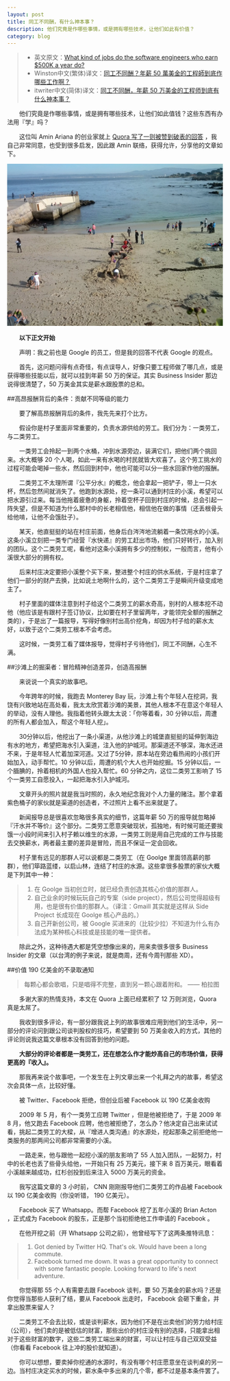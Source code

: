 ```yaml
---
layout: post
title: 同工不同酬，有什么神本事？
description: 他们究竟是作哪些事情，或是拥有哪些技术，让他们如此有价值？
category: blog
---
```


> * 英文原文：[What kind of jobs do the software engineers who earn $500K a year do?](http://www.aminariana.com/essays/million-dollar-handcuffs) 
> * Winston中文(繁体)译文：[同工不同酬？年薪 50 萬美金的工程師到底作哪些工作啊？](http://winston-zh.attlin.com/2014/03/50.html)
> * itwriter中文(简体)译文：[同工不同酬，年薪 50 万美金的工程师到底有什么神本事？](http://news.cnblogs.com/n/207596/)

　　他们究竟是作哪些事情，或是拥有哪些技术，让他们如此值钱？这些东西有办法用『学』吗？

　　这位叫 Amin Ariana 的创业家就上 [Quora 写了一则被赞到破表的回答](http://www.quora.com/What-kind-of-jobs-do-the-software-engineers-who-earn-500k-per-year-do) ，我自己非常同意，也受到很多启发，因此跟 Amin 联络，获得允许，分享他的文章如下。

![lg](/images/million-dollar-handcuffs/lg2.jpg)

　　**以下正文开始**

　　声明：我之前也是 Google 的员工，但是我的回答不代表 Google 的观点。

　　首先，这问题问得有点奇怪，有点误导人，好像只要工程师做了哪几点，或是获得哪些技能以后，就可以挂到年薪 50 万的保证。其实 Business Insider 那边说得很清楚了，50 万美金其实是薪水跟股票的总和。

##高昂报酬背后的条件：贡献不同等级的能力

　　要了解高昂报酬背后的条件，我先先来打个比方。

　　假设你是村子里面非常重要的，负责水源供给的劳工。我们分为：一类劳工，与二类劳工。

　　一类劳工会拎起一到两个水桶，冲到水源旁边，装满它们，把他们两个挑回来。水大概够 20 个人喝，如此一来有水喝的村民就皆大欢喜了。这个劳工挑水的过程可能会喝掉一些水，然后回到村中，他也可能可以分一些水回家作他的报酬。

　　二类劳工不太理所谓『公平分水』的概念，他会拿起一把铲子，带上一只水杯，然后忽然间就消失了。他跑到水源处，挖一条可以通到村庄的小溪，希望可以把水源引过来。每当他拖着疲惫的身躯，拎着空杯子回到村庄的时候，总会引起一阵失望，但是不知道为什么那村中的长老相信他，相信他在做的事情（还丢根骨头给他啃，让他不会饿肚子）。

　　某天，他直挺挺的站在村庄前面，他身后白涔涔地流躺着一条饮用水的小溪。这条小溪立刻把一类专门经营『水快递』的劳工赶出市场，他们只好转行，加入别的团队。这个二类劳工呢，看他对这条小溪拥有多少的控制权，一般而言，他有小溪很大部分的拥有权。

　　后来村庄决定要把小溪整个买下来，整进整个村庄的供水系统，于是村庄拿了他们一部分的财产去换，比如说土地啊什么的，这个二类劳工于是瞬间升级变成地主了。

　　村子里面的媒体注意到村子给这个二类劳工的薪水奇高，别村的人根本挖不动他（他应该是有跟村子签订协议，比如要在村子里留两年，才能领完全额的报酬之类的），于是出了一篇报导，写得好像别村出高价挖角，却因为村子给的薪水太好，以致于这个二类劳工根本不会考虑。

　　这时候，一类劳工看了媒体报导，觉得村子亏待他们，同工不同酬，心生不满。

##沙滩上的掘渠者：冒险精神创造差异，创造高报酬

　　来说说一个真实的故事吧。

　　今年跨年的时候，我跑去 Monterey Bay 玩，沙滩上有个年轻人在挖洞，我饶有兴致地站在高处看，我太太欣赏着沙滩的美景，其他人根本不在意这个年轻人的举动，没有人理他。我指着他转头跟太太说：「你等着看，30 分钟以后，周遭的所有人都会加入，帮这个年轻人挖」。

　　30分钟以后，他挖出了一条小渠道，从他沙滩上的城堡直挺挺的延伸到海边有水的地方，希望把海水引入渠道，注入他的护城河。那渠道还不够深，海水还进不来，于是年轻人忙着加深河道。又过了5分钟，原本站在旁边看热闹的小孩们开始加入，动手帮忙。10 分钟以后，周遭的机个大人也开始挖掘。15 分钟以后，一个腼腆的，拎着相机的外国人也投入帮忙。60 分钟之内，这位二类劳工影响了 15 个一类劳工自愿投入，一起把海水引入护城河。

　　文章开头的照片就是我当时照的，永久地纪念我对个人力量的赌注。那个拿着紫色桶子的家伙就是渠道的创造者，不过照片上看不出来就是了。

　　新闻报导总是很喜欢忽略很多真实的细节，这篇年薪 50 万的报导就忽略掉『汗水并不等价』这个部分。二类劳工愿意突破现状，孤独地，有时候可能还要挨饿一小段时间来引入村子赖以维生的水源，一类劳工则是用自己完成的工作与技能去交换薪水，两者最主要的差异是冒险，而且不保证一定会回收。

　　村子里有远见的那群人可以说都是二类劳工（在 Goolge 里面领高薪的那群），他们筚路蓝缕，以启山林，连结了村庄的水源。这些拿很多股票的家伙大概是下列其中一种：

> 1. 在 Goolge 当初创立时，就已经负责创造其核心价值的那群人。
> 2. 自己业余的时候玩玩自己的专案（side project），然后公司觉得超级有用，也是很有价值的那群人。（译注：Gmaill 其实就是这样从 Side Project 长成现在 Goolge 核心产品的。）
> 3. 自己开新创公司，被 Google 买进来的（比较少拉）不知道为什么有办法成为某种核心科技或是技能的唯一提供者。

　　除此之外，这种待遇大都是凭空想像出来的，用来卖很多很多 Business Insider 的文章（以台湾的例子来说，就是商周，还有今周刊那些 XD）。

##价值 190 亿美金的不录取通知

> 每颗心都会歌唱，只是唱得不完整，直到另一颗心跟着附和。 —— 柏拉图

　　多谢大家的热情支持，本文在 Quora 上面已经累积了 12 万则浏览，Quora 真是太屌了。

　　我收到很多评论，有一部分跟我说上列的故事很难应用到他们的生活中，另一部分的评论问到跟公司谈判股权的技巧，希望要到 50 万美金收入的方式，其他的评论则说我这篇文章根本没有回答到他的问题。

　　**大部分的评论者都是一类劳工，还在想怎么作才能炒高自己的市场价值，获得更高的『收入』。**

　　那我再来说个故事吧，一个发生在上列文章出来一个礼拜之内的故事，希望这次会具体一点，比较好懂。

　　被 Twitter、Facebook 拒绝，但创业后被 Facebook 以 190 亿美金收购

　　2009 年 5 月，有个一类劳工应聘 Twitter ，但是他被拒绝了，于是 2009 年 8 月，他又跑去 Facebook 应聘，他也被拒绝了，怎么办？他决定自己出来试试看，挑起二类劳工的大樑，从『增进人类沟通』的水源处，挖起那条之前拒绝他一类服务的那两间公司都非常需要的小溪。

　　一路走来，他与跟他一起挖小溪的朋友影响了 55 人加入团队，一起努力，村中的长老也丢了些骨头给他，一开始只有 25 万美元，接下来 8 百万美元，眼看着小溪越来越成功，红杉创投到后来注入 5000 万美元的资金。

　　我写这篇文章的 3 小时前， CNN 刚刚报导他们二类劳工的作品被 Facebook 以 190 亿美金收购（你没听错， 190 亿美元）。

　　Facebook 买了 Whatsapp。而帮 Facebook 挖了五年小溪的 Brian Acton ，正式成为 Facebook 的股东，正是那个当初拒绝他工作申请的 Facebook 。

　　在他开挖之前（开 Whatsapp 公司之前），他曾经写下了这两条推特讯息：

> 1. Got denied by Twitter HQ. That's ok. Would have been a long commute.
> 2. Facebook turned me down. It was a great opportunity to connect with some fantastic people. Looking forward to life's next adventure.

　　你觉得那 55 个人有需要去跟 Facebook 谈判，要 50 万美金的薪水吗？还是你觉得当那些人获利了结，要从 Facebook 出走时， Facebook 会砸下重金，并拿出股票来留人？

　　二类劳工不会去比较，或是谈判薪水，因为他们不是在出卖他们的劳力给村庄（公司），他们卖的是被低估的财富，那些出价的村庄没有别的选择，只能拿出相对于这些财富的数字，这些二类劳工端出来的财富，可以让村庄与自己双双受益（你看看 Facebook 往上冲的股价就知道）。

　　你可以想想，要卖掉你挖通的水源时，有没有哪个村庄愿意坐在谈判桌的另一边。当村庄决定买水的时候，薪水条中多出来的几个零，都不过是基本条件罢了。



[NingG]:    http://ningg.github.com  "NingG"
